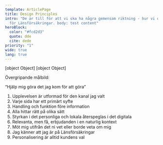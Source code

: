```yaml
---
template: ArticlePage
title: Design Principles
intro: "De är till för att vi ska ha några gemensam riktning - hur vi designar
  för Länsförsäkringar. body: test content"
heroBlock:
  color: "#fcd2d3"
  quote: dde
  cite: dede
priority: "1"
wide: true
lang: true
---
```

<div>
[object Object]
[object Object]
</div>

Övergripande målbild:

 “Hjälp mig göra det jag kom för att göra”

1. Upplevelsen är utformad för den kanal jag valt
2. Varje sida har ett primärt syfte
3. Handling och funktion före information
4. Alla hittar rätt på olika sätt
5. Styrkan i det personliga och lokala återspeglas i det digitala
6. Relevanta, men få, erbjudanden i en naturlig kontext
7. Möt mig utifrån det ni vet eller borde veta om mig
8. Jag känner att jag är på Länsförsäkringar
9. Personalisering är alltid kundens val